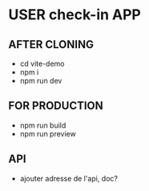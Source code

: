 # USER check-in APP

## AFTER CLONING
- cd vite-demo
- npm i
- npm run dev

## FOR PRODUCTION
- npm run build
- npm run preview

## API

- ajouter adresse de l'api, doc?